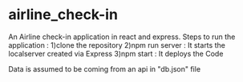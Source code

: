 # airline_check-in
An Airline check-in application in react and express.
Steps to run the application :
1)clone the repository
2)npm run server : It starts the localserver created via Express
3)npm start : It deploys the Code

Data is assumed to be coming from an api in "db.json" file
